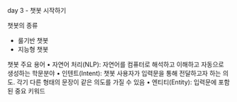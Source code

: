 day 3 - 챗봇 시작하기

챗봇의 종류
- 룰기반 챗봇
- 지능형 챗봇


챗봇 주요 용어
• 자연어 처리(NLP):
자연어를 컴퓨터로 해석하고 이해하고 자동으로 생성하는 학문분야
• 인텐트(Intent):
챗봇 사용자가 입력문을 통해 전달하고자 하는 의도. 각기 다른
형태의 문장이 같은 의도를 가질 수 있음
• 엔티티(Entity):
입력문에 포함된 중요 키워드
